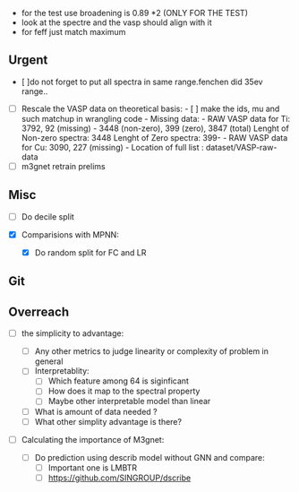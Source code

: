 - for the test use broadening is 0.89 \*2 (ONLY FOR THE TEST)
- look at the spectre and the vasp should align with it
- for feff just match maximum

## Urgent

- [ ]do not forget to put all spectra in same range.fenchen did 35ev range..
- [ ] Rescale the VASP data on theoretical basis: - [ ] make the ids, mu and
      such matchup in wrangling code - Missing data: - RAW VASP data for Ti:
      3792, 92 (missing) - 3448 (non-zero), 399 (zero), 3847 (total) Lenght of
      Non-zero spectra: 3448 Lenght of Zero spectra: 399- - RAW VASP data for
      Cu: 3090, 227 (missing) - Location of full list : dataset/VASP-raw-data
- [ ] m3gnet retrain prelims

## Misc

- [ ] Do decile split

- [x] Comparisions with MPNN:

  - [x] Do random split for FC and LR

## Git

## Overreach

- [ ] the simplicity to advantage:

  - [ ] Any other metrics to judge linearity or complexity of problem in general
  - [ ] Interpretablity:
    - [ ] Which feature among 64 is siginficant
    - [ ] How does it map to the spectral property
    - [ ] Maybe other interpretable model than linear
  - [ ] What is amount of data needed ?
  - [ ] What other simplity advantage is there?

- [ ] Calculating the importance of M3gnet:
  - [ ] Do prediction using describ model without GNN and compare:
    - [ ] Important one is LMBTR
    - [ ] https://github.com/SINGROUP/dscribe
